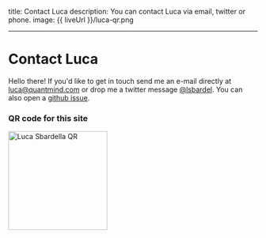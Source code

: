 title: Contact Luca
description: You can contact Luca via email, twitter or phone.
image: {{ liveUrl }}/luca-qr.png

---

# Contact Luca

Hello there! If you'd like to get in touch send me an e-mail directly at
[luca@quantmind.com](mailto:luca@quantmind.com) or drop me a twitter
message [@lsbardel](https://twitter.com/lsbardel). You can also open a [github issue](https://github.com/lsbardel/lucasbardella.com/issues).

### QR code for this site

<a href="/"><img width=200 alt="Luca Sbardella QR" src="{{ liveUrl }}/luca-qr.svg"></a>
